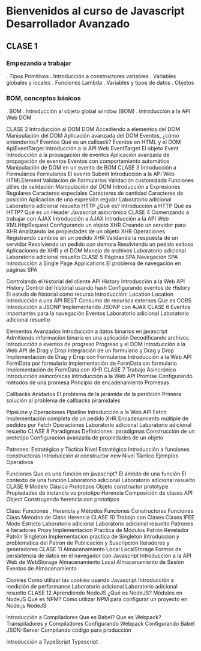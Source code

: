 # Bienvenidos al curso de Javascript Desarrollador Avanzado

## CLASE 1

### Empezando a trabajar

. Tipos Primitivos
. Introducción a constructores variables
. Variables globales y locales
. Funciones Lambda
. Variables y tipos de datos
. Objetos

### BOM, conceptos básicos

. BOM
. Introducción al objeto global window (BOM)
. Introducción a la API Web DOM

CLASE 2
Introducción al DOM
DOM
Accediendo a elementos del DOM
Manipulación del DOM
Aplicación avanzada del DOM
Eventos, ¿cómo entenderlos?
Eventos
Qué es un callback?
Eventos en HTML y el DOM
ApiEventTarget
Introducción a la API Web EventTarget
El objeto Event
Introducción a la propagación de eventos
Aplicación avanzada de propagación de eventos
Eventos con comportamiento automático
Manipulación de DOM en un evento de BOM
CLASE 3
Introducción a Formularios
Formularios
El evento Submit
Introducción a la API Web HTMLElement
Validación de Formularios
Validación customizada
Funciones útiles de validación
Manipulación del DOM
Introducción a Expresiones Regulares
Caracteres especiales
Caracteres de cantidad
Caracteres de posición
Aplicación de una expresión regular
Laboratorio adicional
Laboratorio adicional resuelto
HTTP ¿Qué es?
Introducción a HTTP
Qué es HTTP?
Qué es un Header
Javascript asincrónico
CLASE 4
Comenzando a trabajar con AJAX
Introducción a AJAX
Introducción a la API Web XMLHttpRequest
Configurando un objeto XHR
Creando un servidor para XHR
Analizando las propiedades de un objeto XHR
Operaciones
Registrando cambios en un pedido XHR
Validando la respuesta de un servidor
Resolviendo un pedido con demora
Resolviendo un pedido exitoso
Aplicaciones de XHR y el DOM
Manejo de archivos
Laboratorio adicional
Laboratorio adicional resuelto
CLASE 5
Páginas SPA
Navegación SPA
Introducción a Single Page Applications
El problema de navegación en páginas SPA

Controlando el historial del cliente
API History
Introducción a la Web API History
Control del historial usando hash
Configurando eventos de History
El estado de historial como recurso
Introducción: Location
Location
Introducción a una API REST
Consumo de recursos externos
Que es CORS
Introducción a JSONP
Implementando JSONP con AJAX
CLASE 6
Eventos importantes para la navegación
Eventos
Laboratorio adicional
Laboratorio adicional resuelto

Elementos Avanzados
Introducción a datos binarios en javascript
Admitiendo información binaria en una aplicación
Decodificando archivos
Introducción a eventos de progreso
Progreso y el DOM
Introducción a la Web API de Drag y Drop
Integración de un formulario y Drag y Drop
Implementación de Drag y Drop con Formularios
Introducción a la Web API FormData por formulario
Implementación de FormData sin formulario
Implementación de FormData con XHR
CLASE 7
Trabajo Asincrónico
Introducción asincrónicas
Introducción a la Web API Promise
Configurando métodos de una promesa
Principio de encadenamiento
Promesas

Callbacks Anidados
El problema de la pirámide de la perdición
Primera solución al problema de callbacks piramidales

PipeLine y Operaciones
Pipeline
Introducción a la Web API Fetch
Implementación completa de un pedido XHR
Encadenamiento múltiple de pedidos por Fetch
Operaciones
Laboratorio adicional
Laboratorio adicional resuelto
CLASE 8
Paradigmas
Definiciones: paradigmas
Construcción de un prototipo
Configuración avanzada de propiedades de un objeto

Patrones: Estratégico y Táctico
Nivel Estratégico
Introducción a funciones constructoras
Introducción al constructor new
Nivel Táctico
Ejemplos Operativos

Funciones
Que es una función en javascript?
El ámbito de una función
El contexto de una función
Laboratorio adicional
Laboratorio adicional resuelto
CLASE 9
Modelo Clásico
Prototipos
Objeto constructor prototype
Propiedades de instancia vs prototipo
Herencia
Composición de clases
API Object
Construyendo herencia con prototipos

Class: Funciones , Herencia y Métodos
Funciones Constructoras
Funciones Class
Metodos de Class
Herencia
CLASE 10
Trabajo con Clases
Clases
IFEE
Modo Estricto
Laboratorio adicional
Laboratorio adicional resuelto
Patrones e Iteradores
Proxy
Implementacion Practica de Módulos
Patrón Revelador
Patrón Singleton
Implementacion practica de Singleton
Introduccion y problematica del Patron de Publicación y Suscripción
Iteradores y generadores
CLASE 11
Almacenamiento Local
LocalStorage
Formas de persistencia de datos en el navegador con Javascript
Introducción a la API Web de WebStorage
Almacenamiento Local
Almacenamiento de Sesión
Eventos de Almacenamiento

Cookies
Como utilizar las cookies usando Javascript
Introducción a medición de performance
Laboratorio adicional
Laboratorio adicional resuelto
CLASE 12
Aprendiendo NodeJS
¿Qué es NodeJS?
Módulos en NodeJS
Qué es NPM?
Cómo utilizar NPM para configurar un proyecto en Node.js
NodeJS

Introducción a Compiladores
Que es Babel?
Que es Webpack?
Transpiladores y Compiladores
Configurando Webpack
Configurando Babel
JSON-Server
Compilando código para producción

Introducción a TypeScript
Typescript
